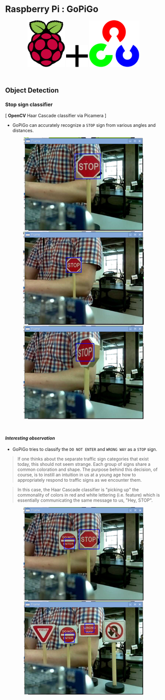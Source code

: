 
# Raspberry Pi : GoPiGo

<p align="center">
  <img src="/img/raspberry-pi-logo.png" height="150"/>
  <img src="/img/plus.png" height="70">
  <img src="/img/opencv-logo.png" height="150">
</p>


<br>


## Object Detection  
### Stop sign classifier
[  **OpenCV** Haar Cascade classifier via Picamera  ]

* GoPiGo can accurately recognize a `STOP` sign from various angles and distances.

<p align="center">
  <img src="/raspberryPi-GoPiGo/img/STOP-near.png" height="300">
  <img src="/raspberryPi-GoPiGo/img/STOP-far.png" height="300">
  <img src="/raspberryPi-GoPiGo/img/STOP-sideview.png" height="300">
</p>

<br>

#### _Interesting observation_

* GoPiGo tries to classify the `DO NOT ENTER` and `WRONG WAY` as a `STOP` sign.

>If one thinks about the separate traffic sign categories that exist today, this should not seem strange. Each group of signs share a common coloration and shape. The purpose behind this decision, of course, is to instill an intuition in us at a young age how to appropriately respond to traffic signs as we encounter them.

>In this case, the Haar Cascade classifier is "picking up" the commonality of colors in red and white lettering (i.e. feature) which is essentially communicating the same message to us, "Hey, STOP".   

<p align="center">
  <img src="/raspberryPi-GoPiGo/img/STOP-DoNotEnter.png" height="300">
  <img src="/raspberryPi-GoPiGo/img/DoNotEnter-WrongWay.png" height="300">
</p>
